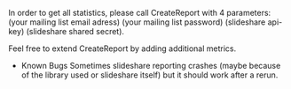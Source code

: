 In order to get all statistics, please call CreateReport with 4 parameters: (your mailing list email adress) (your mailing list password) (slideshare api-key) (slideshare shared secret).

Feel free to extend CreateReport by adding additional metrics.

* Known Bugs
Sometimes slideshare reporting crashes (maybe because of the library used or slideshare itself) but it should work after a rerun.
